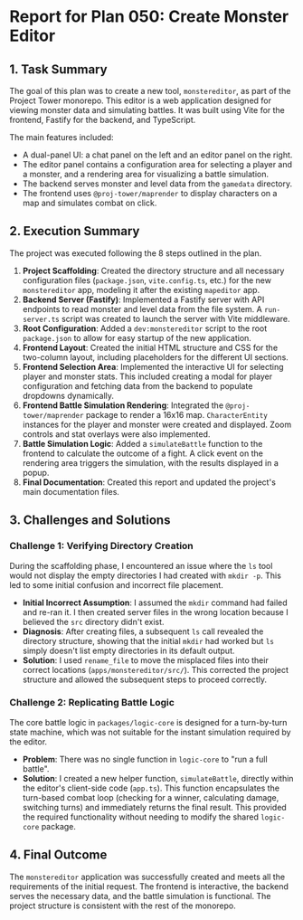 # Report for Plan 050: Create Monster Editor

## 1. Task Summary

The goal of this plan was to create a new tool, `monstereditor`, as part of the Project Tower monorepo. This editor is a web application designed for viewing monster data and simulating battles. It was built using Vite for the frontend, Fastify for the backend, and TypeScript.

The main features included:
- A dual-panel UI: a chat panel on the left and an editor panel on the right.
- The editor panel contains a configuration area for selecting a player and a monster, and a rendering area for visualizing a battle simulation.
- The backend serves monster and level data from the `gamedata` directory.
- The frontend uses `@proj-tower/maprender` to display characters on a map and simulates combat on click.

## 2. Execution Summary

The project was executed following the 8 steps outlined in the plan.

1.  **Project Scaffolding**: Created the directory structure and all necessary configuration files (`package.json`, `vite.config.ts`, etc.) for the new `monstereditor` app, modeling it after the existing `mapeditor` app.
2.  **Backend Server (Fastify)**: Implemented a Fastify server with API endpoints to read monster and level data from the file system. A `run-server.ts` script was created to launch the server with Vite middleware.
3.  **Root Configuration**: Added a `dev:monstereditor` script to the root `package.json` to allow for easy startup of the new application.
4.  **Frontend Layout**: Created the initial HTML structure and CSS for the two-column layout, including placeholders for the different UI sections.
5.  **Frontend Selection Area**: Implemented the interactive UI for selecting player and monster stats. This included creating a modal for player configuration and fetching data from the backend to populate dropdowns dynamically.
6.  **Frontend Battle Simulation Rendering**: Integrated the `@proj-tower/maprender` package to render a 16x16 map. `CharacterEntity` instances for the player and monster were created and displayed. Zoom controls and stat overlays were also implemented.
7.  **Battle Simulation Logic**: Added a `simulateBattle` function to the frontend to calculate the outcome of a fight. A click event on the rendering area triggers the simulation, with the results displayed in a popup.
8.  **Final Documentation**: Created this report and updated the project's main documentation files.

## 3. Challenges and Solutions

### Challenge 1: Verifying Directory Creation

During the scaffolding phase, I encountered an issue where the `ls` tool would not display the empty directories I had created with `mkdir -p`. This led to some initial confusion and incorrect file placement.

-   **Initial Incorrect Assumption**: I assumed the `mkdir` command had failed and re-ran it. I then created server files in the wrong location because I believed the `src` directory didn't exist.
-   **Diagnosis**: After creating files, a subsequent `ls` call revealed the directory structure, showing that the initial `mkdir` had worked but `ls` simply doesn't list empty directories in its default output.
-   **Solution**: I used `rename_file` to move the misplaced files into their correct locations (`apps/monstereditor/src/`). This corrected the project structure and allowed the subsequent steps to proceed correctly.

### Challenge 2: Replicating Battle Logic

The core battle logic in `packages/logic-core` is designed for a turn-by-turn state machine, which was not suitable for the instant simulation required by the editor.

-   **Problem**: There was no single function in `logic-core` to "run a full battle".
-   **Solution**: I created a new helper function, `simulateBattle`, directly within the editor's client-side code (`app.ts`). This function encapsulates the turn-based combat loop (checking for a winner, calculating damage, switching turns) and immediately returns the final result. This provided the required functionality without needing to modify the shared `logic-core` package.

## 4. Final Outcome

The `monstereditor` application was successfully created and meets all the requirements of the initial request. The frontend is interactive, the backend serves the necessary data, and the battle simulation is functional. The project structure is consistent with the rest of the monorepo.
